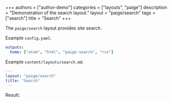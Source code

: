 +++
authors = ["author-demo"]
categories = ["layouts", "paige"]
description = "Demonstration of the search layout."
layout = "paige/search"
tags = ["search"]
title = "Search"
+++

The `paige/search` layout provides site search.

<!--more-->

Example `config.yaml`:

```yaml
outputs:
  home: ["atom", "html", "paige-search", "rss"]
```

Example `content/layouts/search.md`:

```yaml
---
layout: "paige/search"
title: "Search"
---
```

Result:
